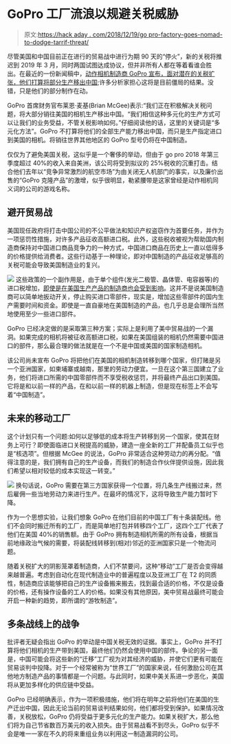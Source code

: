 # GoPro 工厂流浪以规避关税威胁

> 原文:[https://hack aday . com/2018/12/19/go pro-factory-goes-nomad-to-dodge-tarrif-threat/](https://hackaday.com/2018/12/19/gopro-factory-goes-nomad-to-dodge-tarrif-threat/)

尽管美国和中国目前正在进行的贸易战中进行为期 90 天的“停火”，新的关税将推迟到 2019 年 3 月，同时两国试图达成协议，但并非所有人都在等着看谁会胜出。在最近的一份新闻稿中，[动作相机制造商 GoPro 宣布，面对潜在的关税扩张，他们打算将部分生产移出中国](https://investor.gopro.com/press-releases/press-release-details/2018/GoPro-Plans-To-Move-US-Bound-Camera-Production-Out-Of-China/);许多分析家担心这将是目前僵局的结果。没错，只是他们的部分制作在动。

GoPro 首席财务官布莱恩·麦基(Brian McGee)表示:“我们正在积极解决关税问题，将大部分销往美国的相机生产移出中国。“我们相信这种多元化的生产方式可以让我们的业务受益，不管关税影响如何。”仔细阅读他的话，这里的关键词是“多元化方法”。GoPro 不打算将他们的全部生产能力移出中国，而只是生产指定进口到美国的相机。将销往世界其他地区的 GoPro 型号仍将在中国制造。

仅仅为了避免美国关税，这似乎是一个奢侈的举动，但由于 go pro 2018 年第三季度超过 40%的收入来自美洲，该公司将受到拟议的 25%税收的沉重打击。结合他们去年以“竞争异常激烈的航空市场”为由关闭无人机部门的事实，以及廉价出售的“GoPro 克隆产品”的激增，似乎很明显，勒紧腰带是这家曾经是动作相机同义词的公司的游戏名称。

## 避开贸易战

美国现任政府将打击中国公司的不公平做法和知识产权盗窃作为首要任务，并作为一项惩罚性措施，对许多产品征收高额进口税。此外，这些税收被视为帮助国内制造商保持对中国进口商品竞争力的一种方式，中国进口商品在历史上一直以低得多的价格提供给消费者。这些行动基于一种理论，即对中国制造的产品征收足够高的关税可能会导致美国制造业的复兴。

[![](../Images/4b99fdf73c9974f7cd42d32ec5b09f1a.png)](https://hackaday.com/wp-content/uploads/2015/10/passive-components-capacitors-thumb.jpg) 这些政策的一个副作用是，由于单个组件(发光二极管、晶体管、电容器等)的进口税增加，[即使是在美国生产产品的制造商也会受到影响](https://hackaday.com/2018/07/02/electronics-manufacturers-react-to-china-trade-tariffs/)。这并不是说美国制造商可以简单地扳动开关，停止购买进口零部件，现实是，增加这些零部件的国内生产需要时间和资金。即使是一直自豪地在美国制造的产品，也几乎总是会理所当然地使用至少一些进口部件。

GoPro 已经决定做的是采取第三种方案；实际上是利用了美中贸易战的一个漏洞。如果完成的相机将被征收高额进口税，如果在美国组装的相机仍然需要中国进口的部件，那么最合理的做法就是在一个不是中国或美国的国家制造相机。

该公司尚未宣布 GoPro 将把他们在美国的相机制造转移到哪个国家，但打赌是另一个亚洲国家，如柬埔寨或越南，那里的劳动力便宜。一旦在这个第三国建立了业务，他们将进口所需的中国零部件而不享受税收惩罚，并将最终产品出口到美国。它将是和以前一样的产品，在和以前一样的机器上制造，但是现在标签上不会写着“中国制造”。

## 未来的移动工厂

这个计划只有一个问题:如何以足够低的成本将生产转移到另一个国家，使其在财务上可行？即使面临进口关税提高的威胁，建造一座全新的工厂并配备员工似乎也是“核选项”。但根据 McGee 的说法，GoPro 非常适合这种劳动力的再分配。“值得注意的是，我们拥有自己的生产设备，而我们的制造合作伙伴提供设施，因此我们希望以相对较低的成本实现这一转变。”

[![](../Images/7a6d699e267a5e8252f5a1ed4703289c.png)](https://hackaday.com/wp-content/uploads/2018/06/scotty-allen-pcb-fabrication-factory-tour-featured.jpg) 换句话说，GoPro 需要在第三方国家获得一个位置，将几条生产线搬过来，然后雇佣一些当地劳动力来进行生产。在最坏的情况下，这将导致生产能力暂时下降。

作为一个思想实验，让我们想象 GoPro 在他们目前的中国工厂有十条装配线。他们不会同时搬迁所有的工厂，而是简单地打包并转移四个工厂，这四个工厂代表了他们在美国 40%的销售额。由于 GoPro 拥有制造相机所需的所有设备，根据当前地缘政治气候的需要，将装配线转移到(相对)邻近的亚洲国家只是一个物流问题。

随着关税扩大的阴影笼罩着制造商，人们不禁要问，这种“移动”工厂是否会变得越来越普遍。考虑到自动化在现代制造业中的普遍程度以及亚洲工厂在 T2 的同质性，制造商应该能够把自己的生产设备搬来搬去，找到最合适的价格，不仅是设备的价格，还有操作设备的工人的价格。如果没有其他原因，美中贸易战最终可能会开启一种新的趋势，即所谓的“游牧制造”。

## 多条战线上的战争

批评者无疑会指出 GoPro 的举动是中国关税无效的证据。事实上，GoPro 并不打算将他们相机的生产带到美国，最终他们仍然会使用中国的部件。争论的另一面是，中国可能会将这些新的“迁移”工厂视为对其经济的威胁，并使它们更有可能在贸易谈判中投降。对于一个经常被称为“世界工厂”的国家来说，任何激励公司在其他地方制造产品的事情都是一个问题。与此同时，如果中美关系进一步恶化，美国将从更加多样化的供应链中受益。

GoPro 已经明确表示，作为一项积极措施，他们将在明年之前将他们在美国的生产迁出中国，因此无论当前的贸易谈判结果如何，他们都将受到保护。如果情况改善，关税放松，GoPro 仍将受益于更多元化的生产能力。如果关税扩大，那么他们将为自己节省数百万美元的收入损失。由于贸易战看不到尽头，GoPro 似乎不会是唯一一家在不久的将来重组业务以利用这一制造漏洞的公司。